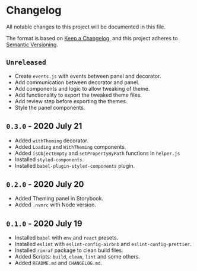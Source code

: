 # Changelog

All notable changes to this project will be documented in this file.

The format is based on [Keep a Changelog](https://keepachangelog.com/en/1.0.0/), and this project adheres to [Semantic Versioning](https://semver.org/spec/v2.0.0.html).

## `Unreleased`
- Create `events.js` with events between panel and decorator.
- Add communication between decorator and panel.
- Add components and logic to allow tweaking of theme.
- Add functionality to export the tweaked theme files.
- Add review step before exporting the themes. 
- Style the panel components.

## `0.3.0` - 2020 July 21

- Added `withTheming` decorator.
- Added `Loading` and `WithTheming` components.
- Added `isObjectEmpty` and `setPropertyByPath` functions in `helper.js`
- Installed `styled-components`.
- Installed `babel-plugin-styled-components` plugin.


## `0.2.0` - 2020 July 20

- Added Theming panel in Storybook.
- Added `.nvmrc` with Node version.

## `0.1.0` - 2020 July 19

- Installed `babel` with `env` and `react` presets.
- Installed `eslint` with `eslint-config-airbnb` and `eslint-config-prettier`. 
- Installed `rimraf` package to clean build files.
- Added Scripts: `build`, `clean`, `lint` and some others.
- Added `README.md` and `CHANGELOG.md`.  
